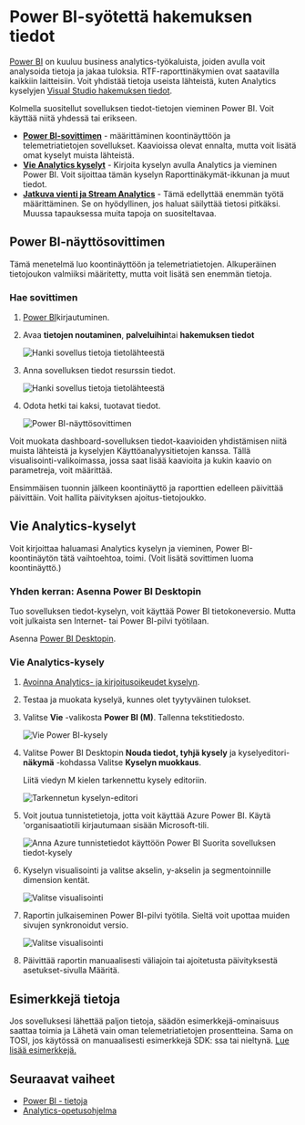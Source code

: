 <properties 
    pageTitle="Vie Power BI-sovelluksen tiedot | Microsoft Azure" 
    description="Kyselyjen käyttöanalyysitietojen voidaan näyttää Power BI." 
    services="application-insights" 
    documentationCenter=""
    authors="noamben" 
    manager="douge"/>

<tags 
    ms.service="application-insights" 
    ms.workload="tbd" 
    ms.tgt_pltfrm="ibiza" 
    ms.devlang="na" 
    ms.topic="article" 
    ms.date="10/18/2016" 
    ms.author="awills"/>

# <a name="feed-power-bi-from-application-insights"></a>Power BI-syötettä hakemuksen tiedot

[Power BI](http://www.powerbi.com/) on kuuluu business analytics-työkaluista, joiden avulla voit analysoida tietoja ja jakaa tuloksia. RTF-raporttinäkymien ovat saatavilla kaikkiin laitteisiin. Voit yhdistää tietoja useista lähteistä, kuten Analytics kyselyjen [Visual Studio hakemuksen tiedot](app-insights-overview.md).

Kolmella suositellut sovelluksen tiedot-tietojen vieminen Power BI. Voit käyttää niitä yhdessä tai erikseen.

* [**Power BI-sovittimen**](#power-pi-adapter) - määrittäminen koontinäyttöön ja telemetriatietojen sovellukset. Kaavioissa olevat ennalta, mutta voit lisätä omat kyselyt muista lähteistä.
* [**Vie Analytics kyselyt**](#export-analytics-queries) - Kirjoita kyselyn avulla Analytics ja vieminen Power BI. Voit sijoittaa tämän kyselyn Raporttinäkymät-ikkunan ja muut tiedot.
* [**Jatkuva vienti ja Stream Analytics**](app-insights-export-stream-analytics.md) - Tämä edellyttää enemmän työtä määrittäminen. Se on hyödyllinen, jos haluat säilyttää tietosi pitkäksi. Muussa tapauksessa muita tapoja on suositeltavaa.

## <a name="power-bi-adapter"></a>Power BI-näyttösovittimen

Tämä menetelmä luo koontinäyttöön ja telemetriatietojen. Alkuperäinen tietojoukon valmiiksi määritetty, mutta voit lisätä sen enemmän tietoja.

### <a name="get-the-adapter"></a>Hae sovittimen

1. [Power BI](https://app.powerbi.com/)kirjautuminen.
2. Avaa **tietojen noutaminen**, **palveluihin**tai **hakemuksen tiedot**

    ![Hanki sovellus tietoja tietolähteestä](./media/app-insights-export-power-bi/power-bi-adapter.png)

3. Anna sovelluksen tiedot resurssin tiedot.

    ![Hanki sovellus tietoja tietolähteestä](./media/app-insights-export-power-bi/azure-subscription-resource-group-name.png)

4. Odota hetki tai kaksi, tuotavat tiedot.

    ![Power BI-näyttösovittimen](./media/app-insights-export-power-bi/010.png)


Voit muokata dashboard-sovelluksen tiedot-kaavioiden yhdistämisen niitä muista lähteistä ja kyselyjen Käyttöanalyysitietojen kanssa. Tällä visualisointi-valikoimassa, jossa saat lisää kaavioita ja kukin kaavio on parametreja, voit määrittää.

Ensimmäisen tuonnin jälkeen koontinäyttö ja raporttien edelleen päivittää päivittäin. Voit hallita päivityksen ajoitus-tietojoukko.


## <a name="export-analytics-queries"></a>Vie Analytics-kyselyt

Voit kirjoittaa haluamasi Analytics kyselyn ja vieminen, Power BI-koontinäytön tätä vaihtoehtoa, toimi. (Voit lisätä sovittimen luoma koontinäyttö.)

### <a name="one-time-install-power-bi-desktop"></a>Yhden kerran: Asenna Power BI Desktopin

Tuo sovelluksen tiedot-kyselyn, voit käyttää Power BI tietokoneversio. Mutta voit julkaista sen Internet- tai Power BI-pilvi työtilaan. 

Asenna [Power BI Desktopin](https://powerbi.microsoft.com/en-us/desktop/).

### <a name="export-an-analytics-query"></a>Vie Analytics-kysely

1. [Avoinna Analytics- ja kirjoitusoikeudet kyselyn](app-insights-analytics-tour.md).
2. Testaa ja muokata kyselyä, kunnes olet tyytyväinen tulokset.
3. Valitse **Vie** -valikosta **Power BI (M)**. Tallenna tekstitiedosto.

    ![Vie Power BI-kysely](./media/app-insights-export-power-bi/analytics-export-power-bi.png)
4. Valitse Power BI Desktopin **Nouda tiedot, tyhjä kysely** ja kyselyeditori- **näkymä** -kohdassa Valitse **Kyselyn muokkaus**.


    Liitä viedyn M kielen tarkennettu kysely editoriin.

    ![Tarkennetun kyselyn-editori](./media/app-insights-export-power-bi/power-bi-import-analytics-query.png)

5. Voit joutua tunnistetietoja, jotta voit käyttää Azure Power BI. Käytä 'organisaatiotili kirjautumaan sisään Microsoft-tili.

    ![Anna Azure tunnistetiedot käyttöön Power BI Suorita sovelluksen tiedot-kysely](./media/app-insights-export-power-bi/power-bi-import-sign-in.png)

6. Kyselyn visualisointi ja valitse akselin, y-akselin ja segmentoinnille dimension kentät.

    ![Valitse visualisointi](./media/app-insights-export-power-bi/power-bi-analytics-visualize.png)

7. Raportin julkaiseminen Power BI-pilvi työtila. Sieltä voit upottaa muiden sivujen synkronoidut versio.

    ![Valitse visualisointi](./media/app-insights-export-power-bi/publish-power-bi.png)
 
8. Päivittää raportin manuaalisesti väliajoin tai ajoitetusta päivityksestä asetukset-sivulla Määritä.


## <a name="about-sampling"></a>Esimerkkejä tietoja

Jos sovelluksesi lähettää paljon tietoja, säädön esimerkkejä-ominaisuus saattaa toimia ja Lähetä vain oman telemetriatietojen prosentteina. Sama on TOSI, jos käytössä on manuaalisesti esimerkkejä SDK: ssa tai nieltynä. [Lue lisää esimerkkejä.](app-insights-sampling.md)
 

## <a name="next-steps"></a>Seuraavat vaiheet

* [Power BI - tietoja](http://www.powerbi.com/learning/)
* [Analytics-opetusohjelma](app-insights-analytics-tour.md)
